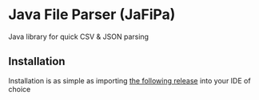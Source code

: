 # Java File Parser (JaFiPa)
Java library for quick CSV & JSON parsing

## Installation
Installation is as simple as importing <a href="https://github.com/Aandreba/JaFiPa/releases">the following release</a> into your IDE of choice
